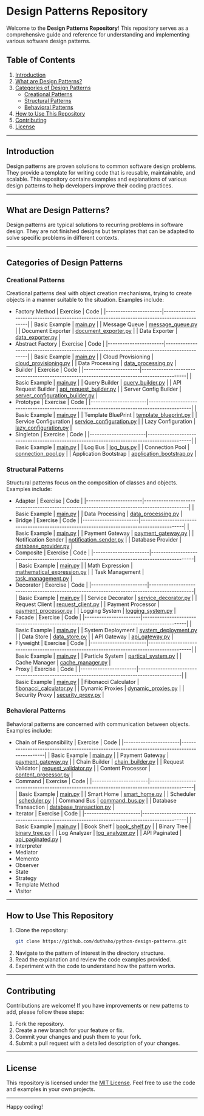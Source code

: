# Design Patterns Repository

Welcome to the **Design Patterns Repository**! This repository serves as a comprehensive guide and reference for understanding and implementing various software design patterns.

## Table of Contents
1. [Introduction](#introduction)
2. [What are Design Patterns?](#what-are-design-patterns)
3. [Categories of Design Patterns](#categories-of-design-patterns)
    - [Creational Patterns](#creational-patterns)
    - [Structural Patterns](#structural-patterns)
    - [Behavioral Patterns](#behavioral-patterns)
4. [How to Use This Repository](#how-to-use-this-repository)
5. [Contributing](#contributing)
6. [License](#license)

---

## Introduction

Design patterns are proven solutions to common software design problems. They provide a template for writing code that is reusable, maintainable, and scalable. This repository contains examples and explanations of various design patterns to help developers improve their coding practices.

---

## What are Design Patterns?

Design patterns are typical solutions to recurring problems in software design. They are not finished designs but templates that can be adapted to solve specific problems in different contexts.

---

## Categories of Design Patterns

### Creational Patterns
Creational patterns deal with object creation mechanisms, trying to create objects in a manner suitable to the situation. Examples include:
- Factory Method
    | Exercise              | Code                                                                                       |
    |-----------------------|--------------------------------------------------------------------------------------------|
    | Basic Example         | [main.py](./creational/01-factory-method/main.py)                                          |
    | Message Queue         | [message_queue.py](./creational/01-factory-method/message_queue.py)                        |
    | Document Exporter     | [document_exporter.py](./creational/01-factory-method/document_exporter.py)                |
    | Data Exporter         | [data_exporter.py](./creational/01-factory-method/exporter/data_exporter.py)               |
- Abstract Factory
    | Exercise              | Code                                                                                       |
    |-----------------------|--------------------------------------------------------------------------------------------|
    | Basic Example         | [main.py](./creational/02-abstract-factory/main.py)                                        |
    | Cloud Provisioning    | [cloud_provisioning.py](./creational/02-abstract-factory/cloud_provisioning.py)            |
    | Data Processing       | [data_processing.py](./creational/02-abstract-factory/data_processing.py)                  |
- Builder
    | Exercise              | Code                                                                                       |
    |-----------------------|--------------------------------------------------------------------------------------------|
    | Basic Example         | [main.py](./creational/03-builder/main.py)                                                 |
    | Query Builder         | [query_builder.py](./creational/03-builder/query_builder.py)                               |
    | API Request Builder   | [api_request_builder.py](./creational/03-builder/api_request_builder.py)                   |
    | Server Config Builder | [server_configuration_builder.py](./creational/03-builder/server_configuration_builder.py) |
- Prototype
    | Exercise              | Code                                                                                       |
    |-----------------------|--------------------------------------------------------------------------------------------|
    | Basic Example         | [main.py](./creational/04-prototype/main.py)                                               |
    | Template BluePrint    | [template_blueprint.py](./creational/04-prototype/template_blueprint.py)                   |
    | Service Configuration | [service_configuration.py](./creational/04-prototype/service_configuration.py)             |
    | Lazy Configuration    | [lazy_configuration.py](./creational/04-prototype/lazy_configuration.py)                   |
- Singleton
    | Exercise              | Code                                                                                       |
    |-----------------------|--------------------------------------------------------------------------------------------|
    | Basic Example         | [main.py](./creational/05-singleton/main.py)                                               |
    | Log Bus               | [log_bus.py](./creational/05-singleton/log_bus.py)                                         |
    | Connection Pool       | [connection_pool.py](./creational/05-singleton/connection_pool.py)                         |
    | Application Bootstrap | [application_bootstrap.py](./creational/05-singleton/application_bootstrap.py)             |

### Structural Patterns
Structural patterns focus on the composition of classes and objects. Examples include:
- Adapter
    | Exercise              | Code                                                                                       |
    |-----------------------|--------------------------------------------------------------------------------------------|
    | Basic Example         | [main.py](./structural/01-adapter/main.py)                                                 |
    | Data Processing       | [data_processing.py](./structural/01-adapter/data_processing.py)                           |
- Bridge
    | Exercise              | Code                                                                                       |
    |-----------------------|--------------------------------------------------------------------------------------------|
    | Basic Example         | [main.py](./structural/02-bridge/main.py)                                                  |
    | Payment Gateway       | [payment_gateway.py](./structural/02-bridge/payment_gateway.py)                            |
    | Notification Sender   | [notification_sender.py](./structural/02-bridge/notification_sender.py)                    |
    | Database Provider     | [database_provider.py](./structural/02-bridge/database_provider.py)                        |
- Composite
    | Exercise              | Code                                                                                       |
    |-----------------------|--------------------------------------------------------------------------------------------|
    | Basic Example         | [main.py](./structural/03-composite/main.py)                                               |
    | Math Expression       | [mathematical_expression.py](./structural/03-composite/mathematical_expression.py)         |
    | Task Management       | [task_management.py](./structural/03-composite/task_management.py)                         |
- Decorator
    | Exercise              | Code                                                                                       |
    |-----------------------|--------------------------------------------------------------------------------------------|
    | Basic Example         | [main.py](./structural/04-decorator/main.py)                                               |
    | Service Decorator     | [service_decorator.py](./structural/04-decorator/service_decorator.py)                     |
    | Request Client        | [request_client.py](./structural/04-decorator/request_client.py)                           |
    | Payment Processor     | [payment_processor.py](./structural/04-decorator/payment_processor.py)                     |
    | Logging System        | [logging_system.py](./structural/04-decorator/logging_system.py)                           |
- Facade
    | Exercise              | Code                                                                                       |
    |-----------------------|--------------------------------------------------------------------------------------------|
    | Basic Example         | [main.py](./structural/05-facade/main.py)                                                  |
    | System Deployment     | [system_deployment.py](./structural/05-facade/system_deployment.py)                        |
    | Data Store            | [data_store.py](./structural/05-facade/data_store.py)                                      |
    | API Gateway           | [api_gateway.py](./structural/05-facade/api_gateway.py)                                    |
- Flyweight
    | Exercise              | Code                                                                                       |
    |-----------------------|--------------------------------------------------------------------------------------------|
    | Basic Example         | [main.py](./structural/06-flyweight/main.py)                                               |
    | Particle System       | [partical_system.py](./structural/06-flyweight/partical_system.py)                         |
    | Cache Manager         | [cache_manager.py](./structural/06-flyweight/cache_manager.py)                             |
- Proxy
    | Exercise              | Code                                                                                       |
    |-----------------------|--------------------------------------------------------------------------------------------|
    | Basic Example         | [main.py](./structural/07-proxy/main.py)                                                   |
    | Fibonacci Calculator  | [fibonacci_calculator.py](./structural/07-proxy/fibonacci_calculator.py)                   |
    | Dynamic Proxies       | [dynamic_proxies.py](./structural/07-proxy/dynamic_proxies.py)                             |
    | Security Proxy        | [security_proxy.py](./structural/07-proxy/security_proxy.py)                               |

### Behavioral Patterns
Behavioral patterns are concerned with communication between objects. Examples include:
- Chain of Responsibility
    | Exercise              | Code                                                                                       |
    |-----------------------|--------------------------------------------------------------------------------------------|
    | Basic Example         | [main.py](./behavioral/01-chain-of-responsibility/main.py)                                 |
    | Payment Gateway       | [payment_gateway.py](./behavioral/01-chain-of-responsibility/payment_gateway.py)           |
    | Chain Builder         | [chain_builder.py](./behavioral/01-chain-of-responsibility/chain_builder.py)               |
    | Request Validator     | [request_validator.py](./behavioral/01-chain-of-responsibility/request_validator.py)       |
    | Content Processor     | [content_processor.py](./behavioral/01-chain-of-responsibility/content_processor.py)       |
- Command
    | Exercise              | Code                                                                                       |
    |-----------------------|--------------------------------------------------------------------------------------------|
    | Basic Example         | [main.py](./behavioral/02-command/main.py)                                                 |
    | Smart Home            | [smart_home.py](./behavioral/02-command/smart_home.py)                                     |
    | Scheduler             | [scheduler.py](./behavioral/02-command/scheduler.py)                                       |
    | Command Bus           | [command_bus.py](./behavioral/02-command/command_bus.py)                                   |
    | Database Transaction  | [database_transaction.py](./behavioral/02-command/database_transaction.py)                 |
- Iterator
    | Exercise              | Code                                                                                       |
    |-----------------------|--------------------------------------------------------------------------------------------|
    | Basic Example         | [main.py](./behavioral/03-iterator/main.py)                                                |
    | Book Shelf            | [book_shelf.py](./behavioral/03-iterator/book_shelf.py)                                    |
    | Binary Tree           | [binary_tree.py](./behavioral/03-iterator/binary_tree.py)                                  |
    | Log Analyzer          | [log_analyzer.py](./behavioral/03-iterator/log_analyzer.py)                                |
    | API Paginated         | [api_paginated.py](./behavioral/03-iterator/api_paginated.py)                              |
- Interpreter
- Mediator
- Memento
- Observer
- State
- Strategy
- Template Method
- Visitor

---

## How to Use This Repository

1. Clone the repository:
    ```bash
    git clone https://github.com/duthaho/python-design-patterns.git
    ```
2. Navigate to the pattern of interest in the directory structure.
3. Read the explanation and review the code examples provided.
4. Experiment with the code to understand how the pattern works.

---

## Contributing

Contributions are welcome! If you have improvements or new patterns to add, please follow these steps:
1. Fork the repository.
2. Create a new branch for your feature or fix.
3. Commit your changes and push them to your fork.
4. Submit a pull request with a detailed description of your changes.

---

## License

This repository is licensed under the [MIT License](LICENSE). Feel free to use the code and examples in your own projects.

---

Happy coding!